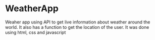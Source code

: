 # WeatherApp
Weaher app using API to get live information about weather around the world. It also has a function to get the location of the user. It was done using html, css and javascript
